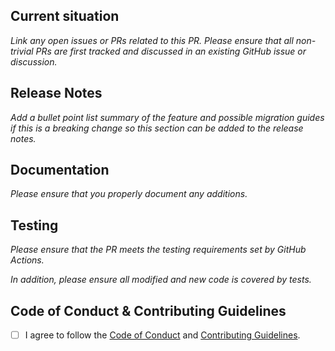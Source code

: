 <!-- Give your pull request (PR) a descriptive name -->

## Current situation
*Link any open issues or PRs related to this PR. Please ensure that all non-trivial PRs are first tracked and discussed in an existing GitHub issue or discussion.*


## Release Notes 
*Add a bullet point list summary of the feature and possible migration guides if this is a breaking change so this section can be added to the release notes.*


## Documentation
 <!-- todo developers: add documentation guide -->
*Please ensure that you properly document any additions.*


## Testing
*Please ensure that the PR meets the testing requirements set by GitHub Actions.*
 <!-- todo developers: check for coverage in GitHub Actions -->
*In addition, please ensure all modified and new code is covered by tests.*


## Code of Conduct & Contributing Guidelines 
- [ ] I agree to follow the [Code of Conduct](https://github.com/SimVascular/.github/blob/main/CODE_OF_CONDUCT.md) and [Contributing Guidelines](https://github.com/SimVascular/.github/blob/main/CONTRIBUTING.md).
